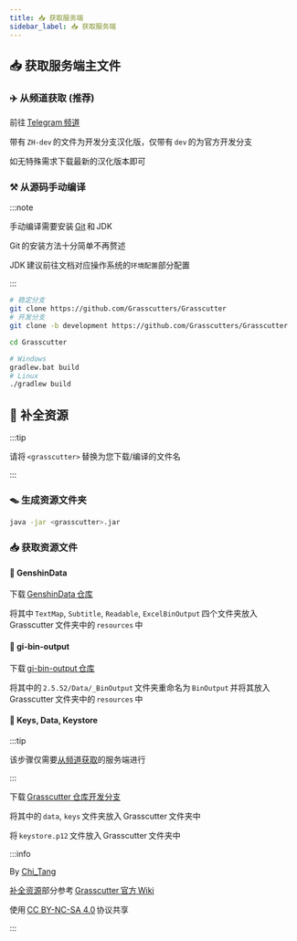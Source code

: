 ```yaml
---
title: 📥 获取服务端
sidebar_label: 📥 获取服务端
---
```


## 📥 获取服务端主文件

### ✈️ 从频道获取 (推荐)

前往 [Telegram 频道](https://t.me/genkitCN)

带有 `ZH-dev` 的文件为开发分支汉化版，仅带有 `dev` 的为官方开发分支

如无特殊需求下载最新的汉化版本即可

### ⚒️ 从源码手动编译

:::note

手动编译需要安装 [Git](https://git-scm.com/) 和 JDK

Git 的安装方法十分简单不再赘述

JDK 建议前往文档对应操作系统的`环境配置`部分配置

:::

```bash title="获取服务端源码"
# 稳定分支
git clone https://github.com/Grasscutters/Grasscutter
# 开发分支
git clone -b development https://github.com/Grasscutters/Grasscutter
```

```bash title="进入源码目录"
cd Grasscutter
```

```bash title="编译服务端"
# Windows
gradlew.bat build
# Linux
./gradlew build
```

## 🧰 补全资源

:::tip

请将 `<grasscutter>` 替换为您下载/编译的文件名

:::

### 🪤 生成资源文件夹

```bash
java -jar <grasscutter>.jar
```

### 📥 获取资源文件

#### 📮 GenshinData

下载 [GenshinData 仓库](https://github.com/Dimbreath/GenshinData/tree/a83df7fcbcc26b2fc3d2918354caaaf223a40611)

将其中 `TextMap`, `Subtitle`, `Readable`, `ExcelBinOutput` 四个文件夹放入 Grasscutter 文件夹中的 `resources` 中

#### 📮 gi-bin-output

下载 [gi-bin-output 仓库](https://github.com/zhsitao/gi-bin-output)

将其中的 `2.5.52/Data/_BinOutput` 文件夹重命名为 `BinOutput` 并将其放入 Grasscutter 文件夹中的 `resources` 中

#### 🔑 Keys, Data, Keystore

:::tip

该步骤仅需要[从频道获取](#从频道获取推荐)的服务端进行

:::

下载 [Grasscutter 仓库开发分支](https://github.com/Grasscutters/Grasscutter/tree/development)

将其中的 `data`, `keys` 文件夹放入 Grasscutter 文件夹中

将 `keystore.p12` 文件放入 Grasscutter 文件夹中

:::info

By [Chi_Tang](https://www.chitang.tech)

[补全资源](#补全资源)部分参考 [Grasscutter 官方 Wiki](https://github.com/Grasscutters/Grasscutter/wiki/Running#starting-the-server)

使用 [CC BY-NC-SA 4.0](https://creativecommons.org/licenses/by-nc-sa/4.0/) 协议共享

:::

